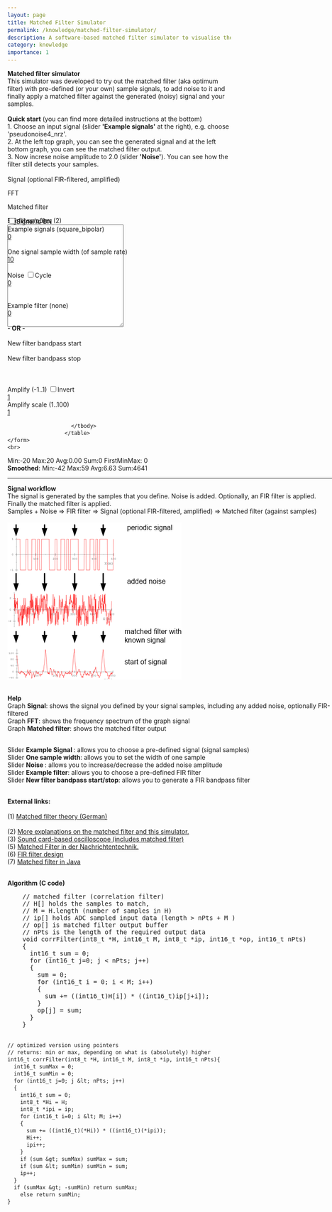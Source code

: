 ```yaml
---
layout: page
title: Matched Filter Simulator
permalink: /knowledge/matched-filter-simulator/
description: A software-based matched filter simulator to visualise the act of match filtering.
category: knowledge
importance: 1
---
```



<!-- saved from url=(0061)http://www.grauonline.de/alexwww/ardumower/filter/filter.html -->
<html><head><meta http-equiv="Content-Type" content="text/html; charset=UTF-8">
  <title>Matched filter simulator (software-based)</title>
  
  <meta name="keywords" content="DSP, Digital Signal Processing, Digital Filter Design, FIR Filter, Matched Filter, Optimum Filter, Optimalfilter">


  <script type="text/javascript" src="./js/Cango-3v33.js"></script>
  <script type="text/javascript" src="./js/firFilter-08.js"></script>
  <script type="text/javascript" src="./js/dspUtils-10.js"></script>
  <script type="text/javascript" src="./js/CangoAxes-0v20.js"></script>
  
  <link type="text/css" href="./js/jquery-ui-1.8.17.custom.css" rel="stylesheet">	
	<script type="text/javascript" src="./js/jquery-1.7.1.min.js"></script>
	<script type="text/javascript" src="./js/jquery-ui-1.8.17.custom.min.js"></script>

  <script type="text/javascript">
  
    var signals = [
      {key: "square_bipolar", value: [1,-1,]},
      {key: "square_unipolar", value: [1, 0]},
      {key: "square2", value: [1, 1, -1]},
      {key: "square3", value: [1,-1,1,-1,1,-1,1,-1,1,-1,1,-1,1,-1,1,-1,1,-1,1,-1,1,-1,1,-1,1,-1,1,-1,1,-1,1,-1,1,0,1,-1]},
      {key: "square4", value: [1,0,1,0,1,0,1,0,1,0,1,0,1,0,1,0,1,0,1,0,1,0,1,0,1,0,1,0,1,0,1,0,1,0,1,-1]},
      {key: "square5", value: [1,-1,1,-1,1,-1,1,-1,1,-1,1,-1,1,-1,1,-1,1,-1,1,-1,1,-1,1,-1,1,-1,1,-1,1,-1,1,-1,1,1,1,1,-1]},
      {key: "square6", value: [1,0,1,0,1,0,1,0,1,0,1,0,-1,0,-1,0,-1,0,-1,0,-1,0,-1,0,0]},
      {key: "twofreq", value:[1,-1,1,0]},
      {key: "pulse1", value:[1,-1,0]},
      {key: "pulse2", value:[1,-1,1,0,0,0,0,0,0,1,-1,1,0,0,0,0,0,0]},
      {key: "pulse3", value:[1,-1,0,0,0,0,0,0,0,0]},                
      {key: "pulse4", value:[1,-1,1,0,0,0,-1,0,0,1,-1,1,0,0,-1,0,0,0,0,0,0,0,0,0,0,0,0,0,0,0,0,0,0,0,0,0,0,0]},
      {key: "pulse5", value:[1,0,1,0,1,0,1,0,1,0,1,0,1,0,1,0,1,0,1,0,1,0,1,0,1,0,0,0,0,0,0,0,0,0,0,0,0,0,0,0,0,0,0,0,0,0,0,0,0,0,0,0,0,0,0,0]},
      {key: "pulse6", value:[0.5,0.3,0.2,0.1,-1]},
      {key: "pulse7", value:[0.2,-0.2,0.2,-0.2,0.2,-0.2,0.2,-0.2,0.2,-0.2,0.2,-0.2,1,-1]},
      {key: "chirp1", value:[1,1,1,1,-1,-1,-1,-1,1,1,1,-1,-1,-1,1,1,-1,-1,1,-1,0,0,0,0,0,0,0,0,0,0,0,0,0,0,0,0,0,0,0,0,0]},                                  
      {key: "chirp2", value:[1,1,1,1,1,-1,-1,-1,-1,-1,1,1,1,1,-1,-1,-1,-1,1,1,1,-1,-1,-1,1,1,-1,-1,1,-1,0,0,0,0,0,0,0,0,0,0,0,0,0,0,0,0,0,0,0,0,0]},
      {key: "chirp3", value:[1,1,1,1,1,1,1,1,-1,-1,-1,-1,-1,-1,-1,-1,1,1,1,1,1,1,1,-1,-1,-1,-1,-1,-1,-1,1,1,1,1,1,1,-1,-1,-1,-1,-1,-1,1,1,1,1,1,-1,-1,-1,-1,-1,1,1,1,1,-1,-1,-1,-1,1,1,1,-1,-1,-1,1,1,-1,-1,1,-1,0,0,0,0,0,0,0,0,0,0,0,0,0,0,0,0,0,0,0,0,0]},      
      {key: "chirp4", value:[1,-1,0,0,0,0,0,0,0,0,0,0,1,-1,0,0,0,0,0,0,0,0,0,1,-1,0,0,0,0,0,0,0,0,1,-1,0,0,0,0,0,0,0,1,-1,0,0,0,0,0,0,1,-1,0,0,0,0,0,1,-1,0,0,0,0,1,-1,0,0,0,1,-1,0,0,1,-1,0]},
      {key: "sinus", value:[0,0.5,0.5,1,1,1,1,1,0.5,0.5,0,-0.5,-0.5,-1,-1,-1,-1,-1,-0.5,-0.5]},    
      {key: "sinus2", value: [0.5,0.5,1,1,1,1,0.5,0.5,-0.5,-0.5,-1,-1,-1,-1,-0.5,-0.5,0.5,1,1,0.5,-0.5,-1,-1,-0.5]},
      {key: "sawtooth", value:[-1.0,-0.9,-0.8,-0.7,-0.6,-0.5,-0.4,-0.3,-0.2,-0.1,0,0.1,0.2,0.3,0.4,0.5,0.6,0.7,0.8,0.9,1.0]},      
      {key: "pseudonoise4_nrz", value:NRZcode(genPNSequence([1,0,1,1], [0,0,1,1]))},
      {key: "pseudonoise4_pw",  value: PWcode(genPNSequence([1,0,1,1], [0,0,1,1])) },
      {key: "pseudonoise4_diff",  value: diffCode(genPNSequence([1,0,1,1], [0,0,1,1])) },      
      {key: "pseudonoise4_pol",  value:Polcode(genPNSequence([1,0,1,1], [0,0,1,1]))},
      {key: "pseudonoise4_dbpsk",  value: DBPSK(genPNSequence([1,0,1,1], [0,0,1,1]))},      
      {key: "pseudonoise5_nrz", value:NRZcode(genPNSequence([1,0,1,0,1], [0,0,1,1,1]))},
      {key: "pseudonoise5_pw",  value:PWcode(genPNSequence([1,0,1,0,1], [0,0,1,1,1]))},
      {key: "pseudonoise5_diff",  value:diffCode(genPNSequence([1,0,1,0,1], [0,0,1,1,1]))},
      {key: "pseudonoise7_nrz", value:NRZcode(genPNSequence([1,1,0,0,0,0,1], [0,1,0,1,0,1,0]))},                        
      {key: "pseudonoise7_pw",  value:PWcode(genPNSequence([1,1,0,0,0,0,1], [0,1,0,1,0,1,0]))},
      {key: "barker4",  value: [+1, +1, -1, +1]},
      {key: "barker5",  value: [+1, +1, +1, -1, +1]},
      {key: "barker7",  value: [+1, +1, +1, -1, -1, +1, -1]},
      {key: "barker11", value: [+1, +1, +1, -1, -1, -1, +1, -1, -1, +1, -1]},
      {key: "barker11_pw", value: PWcode([+1, +1, +1, -1, -1, -1, +1, -1, -1, +1, -1]) },
      {key: "barker11_dbpsk", value: DBPSK([+1, +1, +1, -1, -1, -1, +1, -1, -1, +1, -1])  },      
      {key: "barker11_fsk", value: FSK([+1, +1, +1, -1, -1, -1, +1, -1, -1, +1, -1])  },
      {key: "barker13", value: [+1, +1, +1, +1, +1, -1, -1, +1, +1, -1, +1, -1, +1]},
      {key: "barker13_pw", value: PWcode([+1, +1, +1, +1, +1, -1, -1, +1, +1, -1, +1, -1, +1])},
      {key: "liam4", value: [1,1,1,-1,1,-1,-1,-1,1,1,1,-1,1,-1,-1,-1,0,0,0,0,0,0,0,0,0,0,0,0,0,0,0,0,0,0,0,0,0,0,0,0,0,0,0,0,0,0,0,0,0,0,0,0,0,0,0,0,0,0,0,0,0,0,0,0,0,0 ]},
      {key: "liam4_l298", value: [1,-1,0,0,0,0,0,0,0,0,0,0,0,0,0,0,0,0,0,0,0,0,0,0,0,0,0,0,0,0,0,0,0,0,0,0,0,0,0,0,0,0,0,0,0,0,0,0,0,0,0,0,0,0,0,0,-1,0,0,0,0,0,0,0,0,0,0,0,0,0,0,0,0,0,0,0,0,0,0,0,0,0,0,0,0,0,0,0,0,0,0,0,0,0,0,0,0,0,0,0,0,0,0,0,0,0,0,0,0,0,0,0 ]},
      {key: "liam5", value: [1,0,1,0,1,1,0,-1,-1,0]},                  
    ];
    var signalData = [];    
    var filteredSignalData = [];
    var matchedSignalData = [];
    var timer = 0;
    var noiseGain = 0;
    var noiseData = [];
    var amplify = 1.0;
    var amplifyScale = 1.0;
    var signalYMax = 1.0;
    var signalXMax = 500;
    var FFTbins = 512;    
    var signalEnable = 1;
    var sampleWidth = 10;
    var smoothAvg = 0;
    var smoothMax = 0;
    var smoothMin = 0;
    var smoothSum = 0;
            
    var filters = [      
      {key: "none", value: [1]},
      {key: "lowpass1", value: [0.5, 0.5]},
      {key: "highpass1", value:[0.5, -0.5]},
      {key: "lowpass2", value:[0.25, 0.5, 0.25]},
      {key: "highpass2", value:[0.25, -0.5, 0.25]},
      {key: "reject2", value:[0.5, 0, 0.5]},
      {key: "lowpass8", value:[0.04, 0.08, 0.12, 0.16, 0.2, 0.16, 0.12, 0.08, 0.04]},
      {key: "lowpass14", value:[0.000777, 0.004739, 0.014119, 0.030198, 0.051642, 0.074051, 0.091211, 0.097656, 0.091211, 0.074051, 0.051642, 0.030198, 0.014119, 0.004739, 0.000777]},      
    ];
    var filterCoeff = [];
    var Fa = 0;
    var Fb = 50;
    var sliderAmplify;             
    var sliderAmplifyScale;    
    

    if (addLoadEvent === undefined)
    {
      var addLoadEvent = function(func)
      {
      	var oldonload = window.onload;
      	if (typeof window.onload != 'function')
        {
          window.onload = func;
        }
      	else
        {
        	window.onload = function(){oldonload();	func();}
        }
      }
    }

    function resetStats(){      
      smoothAvg = 0;
      smoothMax = 0;
      smoothMin = 0;
      smoothSum = 0;
    }    

    
    function onSampleWidthChange(event, ui)
    {
      $(ui.handle).html(ui.value);
      sampleWidth = ui.value;
      onSignalListChange(event, ui);
    }    
    
    function onNoiseChange(event, ui)
    {              
      $(ui.handle).html(ui.value);
      noiseGain = ui.value;
      signalYMax = (1 + noiseGain);
      updateNoise();              
    }
    
    function onToggleCheck(event, ui)
    {      
      if (signalEnable == 1) {
        signalEnable = 0;        
        $("#lToggle").text("Signal is OFF");
      }  else {
        signalEnable = 1;
        $("#lToggle").text("Signal is ON");        
      }
      applyFilters();
      plotGraphs();
    }
    
    function onNoiseCheck(event, ui)
    {      
      if (timer == 0) {
        timer = window.setInterval(updateNoise, 100);
      } else {
        clearInterval(timer);
        timer = 0;        
      } 
    }
    
    function onInvertCheck(event, ui)
    {      
      sliderAmplify.slider('value', -amplify);
    }
    
    function plotGraphs(){
      plotSignal();
      plotMatchedFilter();
      plotFFT();
    }
    
    function updateNoise(){
      noiseData = [];
      for (i=0; i < 1024; i++){
        noiseData[i] = (Math.random() - 0.5)*noiseGain*2;
      }
      applyFilters();
      plotGraphs();      
    }
    
    function onFilterChange(event, ui)
    {
      $(ui.handle).html(ui.value);
      var no = ui.value; //toFixed(1);      
      var coeff = filters[no].value;
      var list = document.getElementById("filterList"); 
      list.value = coeff.join("\n");
      $("div.lFilter").text("Example filter (" + filters[no].key + ")");
      setFilter(coeff);      
    }
    
    
    function onSignalChange(event, ui)
    {
      $(ui.handle).html(ui.value);
      var no = ui.value; //toFixed(1);      
      var signal = signals[no].value;
      var list = document.getElementById("signalList"); 
      list.value = signal.join("\n");
      $("div.lSignal").text("Example signals (" + signals[no].key + ")");                  
      setSignal(signal);      
    }
        
    function setSignal(signal)
    {                               
      $("div.lSignalList").text("Signal samples ("+signal.length+")");
      signalData = [];        
      for(i=0; i< signal.length; i++)
      {
        //data.push(i, Math.sin(i)/i);                
        for (j=0; j < sampleWidth; j++){
          signalData.push(signal[i]);
        }      
      }
      signalXMax = Math.max(500, signalData.length*2);          
      applyFilters();
      plotGraphs();
    }
    
    function diffCode(seq){
      var res = [];
      var last = seq[seq.length-1];
      for (i=0; i < seq.length; i++){
        if (seq[i] == last) res.push(0)
          else {
            res.push(seq[i]-last);
            last = seq[i];             
          }        
      }
      return res;      
    }
    
    // first half: data, second half: !data 
    function machesterCode(seq){
      var res = [];
      for (i=0; i < seq.length; i++){
        res.push(seq[i]);
        res.push(1-seq[i]);
      }
      return res;    
    }
    
    // polarity codes
    // 1 =>  1,0 
    // 0 => -1,0 
    function Polcode(seq){
      var res = [];
      for (i=0; i < seq.length; i++){
        if (seq[i] > 0) {
          res.push(1);
          res.push(0);                                        
        } else {                              
          res.push(-1);
          res.push(0);
        } 
      }
      return res; 
    }
    
    // FSK modulation (frequency-shift keying)
    // http://en.wikipedia.org/wiki/Frequency-shift_keying
    function FSK(seq){
      var res = [];      
      for (i=0; i < seq.length; i++){
        if (seq[i] > 0) {
          res.push(1);
          res.push(-1);
        } else {
          res.push(1);
          res.push(1);
          res.push(-1);        
          res.push(-1);
        }  
      }
      return res;      
    }
    
    // DBPSK modulation (binary phase-shift keying)
    // https://en.wikipedia.org/wiki/Phase-shift_keying#Binary_phase-shift_keying_.28BPSK.29
    // 1 => phase change 180 degree
    // 0 => phase change 0 degree 
    function DBPSK(seq){
      var res = [];      
      var carrier = 1;
      for (i=0; i < seq.length; i++){
        if (seq[i] > 0) {
          // 180 degree phase change
          carrier *= -1;                              
        }  
        res.push(carrier*1.0);                                        
        res.push(carrier*-1.0);
        res.push(carrier*-1.0);        
        res.push(carrier*1.0);
      }
      return res;
    } 
    
    
    // pulse-width codes
    // 1 => pulse width 2
    // 0 => pulse width 1 
    function PWcode(seq){
      var res = [];
      var state = 1;
      for (i=0; i < seq.length; i++){
        if (seq[i] > 0) {
          res.push(state);
          res.push(state);
          /*res.push(1);
          res.push(1);
          res.push(-1);
          res.push(-1);*/
        } else {
          res.push(state);
          /*res.push(1);
          res.push(-1);*/          
        } 
        state *= -1;                       
      }
      return res;
    } 
    
    // non-return to zero codes
    // 1 =>  1
    // 0 => -1    
    function NRZcode(seq){
      var res = [];
      for (i=0; i < seq.length; i++){
        if (seq[i] > 0) res[i] = 1;
          else res[i] = -1;
      }
      return res;
    } 
    
    // pseudo-noise codes
    // http://www.ni.com/white-paper/4450/en/    
    // genPNSequence([polynomial c1..cM], [seed D1..DM])
    // genPNSequence([1,0,0,0,1,0,0,0,0], [0,0,0,0,0,1,0,1,0])
    function genPNSequence(c,seed){
      var M = c.length;                                     
      var register=seed;
      var output = [];
      var N = Math.pow(2, M); 
      for (n=0; n < N-1; n++){
        sum = 0;
        for (m=1; m <= M; m++){
          sum = sum ^ register[m] * c[m];  // modulo-2 adder
        }
        register.unshift(sum);
        output.push( register.pop() ); 
      } 
      //alert(output);      
      return output; 
    }
            
    function setFilter(coeff)
    {                        
      var s = "FIR filter (c0";
      if (coeff.length > 1) s += "..c" + (coeff.length-1);
      s += ")";
      $("div.lFilterList").text(s);
      filterCoeff = coeff;      
      applyFilters();                  
      plotGraphs();  
    }
    
    function applyFilters(){
      applyFilterCoeff();
      applyMatchedFilter();
    }

    function applyFilterCoeff(){
      var ip = [];
      filteredSignalData = [];
      var size = Math.max(FFTbins, 2 * signalXMax);
      for (i=0; i < size; i++){
        ip[i] = getSignal(i);
      }       
      convFilter(filterCoeff, ip, filteredSignalData, size, 1);
    } 
    
    function applyMatchedFilter(){
      var ip = [];
      matchedSignalData = [];
      for (i=0; i < signalXMax + signalData.length; i++){
        ip[i] = getFilteredSignal(i);
      }             
      corrFilter(signalData, ip, matchedSignalData, signalXMax, 1);
      var min =0;
      var max = 0;
      var avg = 0;
      var sum = 0;
      var firstMinMax = 0;
      var ascending = true;       
      for (i=0; i < signalXMax; i++){
        min = Math.min(min, matchedSignalData[i]); 
        max = Math.max(max, matchedSignalData[i]);
        sum += matchedSignalData[i];
        if ((ascending) && (i >= 1)){
          var vc = Math.abs(matchedSignalData[i]);
          var vcold = Math.abs(matchedSignalData[i-1]);                   
          if (vc >= vcold){
            firstMinMax = matchedSignalData[i];             
          }
          else ascending = false;
        }  
      }      
      avg = sum / signalXMax;
      
      smoothAvg = smoothAvg * 0.95 + avg * 0.05;
      smoothMin = smoothMin * 0.95 + min * 0.05;
      smoothMax = smoothMax * 0.95 + max * 0.05;
      smoothSum = smoothSum * 0.95 + sum * 0.05;    
                     
      $("#blkStat1").text("Min:" + Math.round(min) + "  Max:"+ Math.round(max) + "  Avg:" + avg.toFixed(2) + "  Sum:" + Math.round(sum) + "  FirstMinMax: " + Math.round(firstMinMax));
      $("#blkStat2").html("<b>Smoothed</b>: Min:" + Math.round(smoothMin) + "  Max:"+ Math.round(smoothMax) + "  Avg:" + smoothAvg.toFixed(2) + "  Sum:" + Math.round(smoothSum));
    }   
    
    function onAmplifyChange(event, ui){
      $(ui.handle).html(ui.value);
      amplify = parseFloat(ui.value);      
      applyFilters();
      plotGraphs();      
    }
    
    function onAmplifyScaleChange(event, ui){
      $(ui.handle).html(ui.value);
      amplifyScale = parseFloat(ui.value);      
      applyFilters();
      plotGraphs();      
    }
    
    function onSignalListChange(event, ui){
      var list = document.getElementById("signalList");
      var v = list.value.split(",").join("\n");
      var s = v.split("\n");
      var signal = [];
      for (i=0; i < s.length; i++) {
        signal[i] = parseFloat(s[i]);          
      }
      resetStats();       
      setSignal(signal);       
    }
    
    function onFilterListChange(event, ui){      
      var list = document.getElementById("filterList");
      var v = list.value;
      var s = v.split("\n");
      var coeff = [];
      for (i=0; i < s.length; i++) {
        coeff[i] = parseFloat(s[i]);          
      }       
      setFilter(coeff);       
    }
    
    function onFbChange(even, ui){
      $(ui.handle).html(ui.value);
      Fb = parseFloat(ui.value);
      setBandpassFilter();      
    }
    
    function onFaChange(even, ui){
      $(ui.handle).html(ui.value);
      Fa = parseFloat(ui.value);
      setBandpassFilter();      
    }
    
    function setBandpassFilter(){
      var Fs = 1000; //parseFloat(panel.fs.value),
      // number of coeffs in filter (symetric)
      var M = 37; //parseFloat(panel.nPts.value),    
      var Np = (M-1)/2;  // actual munber of coeffs in array
      var Att = 60; //parseFloat(panel.att.value),
      //stopBand = panel.fType[3].checked,
      var coeff = calcFilter(Fs, Fa, Fb, M, Att);
      var list = document.getElementById("filterList");
      list.value = coeff.join("\n");
      setFilter(coeff);      
    }
    
    
    function plotSignal(){
      var xmin = 0,
      xmax = signalXMax,
      ymin = -signalYMax - 0.1,
      ymax = signalYMax  + 0.1,      
      data = [],
      i;
            
      var g = new Cango('grph1'),
          data, grid;
      
      g.fillViewport("#fff");
      g.setViewport(12, 5, 80, 28);  // data area, units are % of canvas width      
      g.setWorldCoords(xmin, ymin, xmax-xmin, ymax-ymin);
      g.setPropertyDefault('strokeColor', 'gray');
      g.drawXYAxes(0, 0, xmin, xmax, ymin, ymax, "m", null, "X", "Y");
      // plot
      g.setPropertyDefault("strokeColor", "red");
      //data.push(0, 1);
      for(i=0; i<xmax; i++)
      {
        data.push(i, getFilteredSignal(i));
        //data.push(i, Math.sin(i)/i);                
        //data.push(i, signalData[i]);
        //data.push(i+0.9, signalData[i]);
      } 
      g.drawPath(data);
      //printf("val = %4.2f", 3.14159);
      // bring graphics screen to the front
      //graphics_on();            
    }
    
    function getSignal(idx){
      var i = idx % signalData.length;               
      var j = idx % noiseData.length;      
      return (signalData[i] * signalEnable + noiseData[j]);
    }
    
    function getFilteredSignal(idx){
      return Math.min(signalYMax, Math.max(-signalYMax, filteredSignalData[idx] * amplify * amplifyScale));
    }        
    
    function plotMatchedFilter(){
      var xmin = 0,
      xmax = signalXMax,                  
      data = [],
      i;
      var ymin = 0;
      var ymax = 0;
      for (i=0; i < signalXMax; i++){
        ymax = Math.max(ymax,  matchedSignalData[i] );
        ymin = Math.min(ymin,  matchedSignalData[i] ); 
      }       
      ymax = Math.max(ymax, 0.00001);                
            
      var g = new Cango('grph3'),
          data, grid;
      
      g.fillViewport("#fff");
      g.setViewport(12, 5, 80, 28);  // data area, units are % of canvas width      
      g.setWorldCoords(xmin, ymin, xmax-xmin, ymax-ymin);
      g.setPropertyDefault('strokeColor', 'gray');
      g.drawXYAxes(0, 0, xmin, xmax, ymin, ymax, "m", null, "X", "Y");
      // plot
      g.setPropertyDefault("strokeColor", "red");
      //data.push(0, 1);
      for(i=0; i<signalXMax; i++)
      {
        data.push(i, matchedSignalData[i]);
        //data.push(i, Math.sin(i)/i);                
        //data.push(i, signalData[i]);
        //data.push(i+0.9, signalData[i]);
      } 
      g.drawPath(data);
    }
    
    function plotFFT(){
    
      var ar = [];
      var ai = [];
      var bins = FFTbins;
      for (i=0; i < bins; i++)
      {        
        ar[i] = getFilteredSignal(i);
        ai[i] = 0;                
      }          
      fft(1, bins, ar, ai);
      var ymax = 0;
      for (i=0; i < bins/2; i++){
        ymax = Math.max(ymax,  Math.sqrt(ar[i]*ar[i] + ai[i]*ai[i]) ); 
      }
      
      ymax = Math.max(ymax, 0.00001);                
      var xmin = 0,
      xmax = bins/2,      
      ymin = 0,            
      data = [],
      i;
            
      var g = new Cango('grph2'),
          data, grid;
      
      g.fillViewport("#fff");
      g.setViewport(12, 5, 80, 28);  // data area, units are % of canvas width    
      g.setWorldCoords(xmin, ymin, xmax-xmin, ymax-ymin);
      g.setPropertyDefault('strokeColor', 'gray');
      g.drawXYAxes(0, 0, xmin, xmax, ymin, ymax, "m", null, "X", "Y");
      // plot
      g.setPropertyDefault("strokeColor", "red");
      //data.push(0, 1);
      for(i=1; i<bins/2-1;i++)
      {
        data.push(i, Math.sqrt(ar[i]*ar[i] + ai[i]*ai[i]) );        
        //data.push(i, ar[i]);
      } 
      g.drawPath(data);      
    }
     
        
  
    addLoadEvent( function(){  
      
      $( "#cNoise" ).button();            
      $("#cNoise").click(onNoiseCheck);
   
      $( "#cToggle" ).button();      
      $("#cToggle").click(onToggleCheck);
         
      $( "#cInvert" ).button();      
      $("#cInvert").click(onInvertCheck);
            
      var sliderSignal = $( "#sSignal" ).slider({
          range: false,
          min: 0,
	        max: signals.length-1,
	    	  value: 0,
    	    step:1,
        	slide:onSignalChange,
        	change:onSignalChange,
      });
      sliderSignal.slider('value', 0);       
      
      var sliderSampleWidth = $( "#sSampleWidth" ).slider({
          range: false,
          min: 1,
	        max: 100,
	    	  value: 0,
    	    step:1,
        	slide:onSampleWidthChange,
        	change:onSampleWidthChange,
      });
      sliderSampleWidth.slider('value', 10);       
      
      var sliderNoise = $( "#sNoise" ).slider({
          range: false,
          min: 0,
	        max: 10.0,
	    	  value: 0,
    	    step:0.1,
        	slide:onNoiseChange,
        	change:onNoiseChange,
      });
      sliderNoise.slider('value', 0);
      
      sliderAmplify = $( "#sAmplify" ).slider({
          range: false,
          min: -1,
	        max: 1,
	    	  value: 1,
    	    step:0.1,
        	slide:onAmplifyChange,
        	change:onAmplifyChange,
      });
      sliderAmplify.slider('value', 1);

      sliderAmplifyScale = $( "#sAmplifyScale" ).slider({
          range: false,
          min: 1,
	        max: 100.0,
	    	  value: 1,
    	    step:1,
        	slide:onAmplifyScaleChange,
        	change:onAmplifyScaleChange,
      });
      sliderAmplifyScale.slider('value', 1);      
      
      var sliderFilter = $( "#sFilter" ).slider({
          range: false,
          min: 0,
	        max: filters.length-1,
	    	  value: 0,
    	    step:1,
        	slide:onFilterChange,
        	change:onFilterChange,
      });
      sliderFilter.slider('value', 0);       
      
      
      sliderFa = $( "#sFa" ).slider({
          range: false,
          min: 0,
	        max: 500,
	    	  value: 0,
    	    step:1,
        	slide:onFaChange,
        	change:onFaChange,
      });
      //sliderFa.slider('value', 0);             
      
      sliderFb = $( "#sFb" ).slider({
          range: false,
          min: 0,
	        max: 500,
	    	  value: 0,
    	    step:1,
        	slide:onFbChange,
        	change:onFbChange,
      });
      //sliderFb.slider('value', 200);       
      
      
      $("#signalList").bind("keyup",onSignalListChange);
      $("#filterList").bind("keyup",onFilterListChange);
      
      //timer = window.setInterval(updateNoise, 100);      
      
            
    });
  </script>

<style data-emotion="css"></style></head>


<body data-new-gr-c-s-check-loaded="14.1031.0" data-gr-ext-installed="">  
   <b>Matched filter simulator </b> <br>
   This simulator was developed to try out the matched filter (aka optimum filter) with pre-defined (or your own) sample signals, to add noise to it and finally apply a matched filter against the generated (noisy) signal and your samples.<br><br>  
   <b>Quick start</b> (you can find more detailed instructions at the bottom)<br>
   1. Choose an input signal (slider <b>'Example signals'</b> at the right), e.g. choose 'pseudonoise4_nrz'.<br>
   2. At the left top graph, you can see the generated signal and at the left bottom graph, you can see the matched filter output. <br>
   3. Now increse noise amplitude to 2.0 (slider <b>'Noise'</b>). You can see how the filter still detects your samples.<br>       
   <br>
   Signal (optional FIR-filtered, amplified)
   
   <div class="scrnSignal">  
      <canvas id="grph1" width="550" height="190"></canvas>
   </div>
   
   FFT  
   <div class="scrnFFT">
      <canvas id="grph2" width="550" height="190"></canvas>
   </div>
         
   Matched filter  
   <div class="scrnMatch">
      <canvas id="grph3" width="550" height="190"></canvas>
   </div>   
   
      
  <div style="position: absolute; top: 180; left: 550;">
    <div class="blkTop" style="height:20em">
      <div class="lSignalList">Signal samples (2)</div>
      <textarea id="signalList" rows="15" cols="30"></textarea>
    </div>
  </div>
  
  <div style="position: absolute; top: 480; left: 550;">
    <div class="blkTop" style="height:20em">
      <div class="lfilterList">FIR filter (c0)</div>
      <textarea id="filterList" rows="15" cols="30"></textarea>
    </div>
  </div>
  
  
  <div style="position: absolute; top: 180; left: 850; width: 300">
    <form id="panelSA1" class="panel" action="http://www.grauonline.de/alexwww/ardumower/filter/filter.html#">
                        <input type="checkbox" id="cToggle" class="ui-helper-hidden-accessible"><label id="lToggle" for="cToggle" aria-pressed="false" class="ui-button ui-widget ui-state-default ui-corner-all ui-button-text-only" role="button" aria-disabled="false"><span class="ui-button-text">Signal is ON</span></label><div class="lSignal">Example signals (square_bipolar)</div><div id="sSignal" class="ui-slider ui-slider-horizontal ui-widget ui-widget-content ui-corner-all"><a class="ui-slider-handle ui-state-default ui-corner-all" href="http://www.grauonline.de/alexwww/ardumower/filter/filter.html#" style="left: 0%;">0</a></div><br>One signal sample width (of sample rate)                              
                            <div id="sSampleWidth" class="ui-slider ui-slider-horizontal ui-widget ui-widget-content ui-corner-all"><a class="ui-slider-handle ui-state-default ui-corner-all" href="http://www.grauonline.de/alexwww/ardumower/filter/filter.html#" style="left: 9.09091%;">10</a></div><br>Noise 
                            <input type="checkbox" id="cNoise" class="ui-helper-hidden-accessible"><label for="cNoise" aria-pressed="false" class="ui-button ui-widget ui-state-default ui-corner-all ui-button-text-only" role="button" aria-disabled="false"><span class="ui-button-text">Cycle</span></label><div id="sNoise" class="ui-slider ui-slider-horizontal ui-widget ui-widget-content ui-corner-all"><a class="ui-slider-handle ui-state-default ui-corner-all" href="http://www.grauonline.de/alexwww/ardumower/filter/filter.html#" style="left: 0%;">0</a></div><br><br><div class="lFilter">Example filter (none)</div><div id="sFilter" class="ui-slider ui-slider-horizontal ui-widget ui-widget-content ui-corner-all"><a class="ui-slider-handle ui-state-default ui-corner-all" href="http://www.grauonline.de/alexwww/ardumower/filter/filter.html#" style="left: 0%;">0</a></div><br><b> - OR - </b><br><br>New filter bandpass start 
                            <div id="sFa" class="ui-slider ui-slider-horizontal ui-widget ui-widget-content ui-corner-all"><a class="ui-slider-handle ui-state-default ui-corner-all" href="http://www.grauonline.de/alexwww/ardumower/filter/filter.html#" style="left: 0%;"></a></div><br>New filter bandpass stop 
                            <div id="sFb" class="ui-slider ui-slider-horizontal ui-widget ui-widget-content ui-corner-all"><a class="ui-slider-handle ui-state-default ui-corner-all" href="http://www.grauonline.de/alexwww/ardumower/filter/filter.html#" style="left: 0%;"></a></div><br><br><br>Amplify (-1..1)
                            <input type="checkbox" id="cInvert" class="ui-helper-hidden-accessible"><label for="cInvert" aria-pressed="false" class="ui-button ui-widget ui-state-default ui-corner-all ui-button-text-only" role="button" aria-disabled="false"><span class="ui-button-text">Invert</span></label><div id="sAmplify" class="ui-slider ui-slider-horizontal ui-widget ui-widget-content ui-corner-all"><a class="ui-slider-handle ui-state-default ui-corner-all" href="http://www.grauonline.de/alexwww/ardumower/filter/filter.html#" style="left: 100%;">1</a></div>
                            Amplify scale (1..100)
                            <div id="sAmplifyScale" class="ui-slider ui-slider-horizontal ui-widget ui-widget-content ui-corner-all"><a class="ui-slider-handle ui-state-default ui-corner-all" href="http://www.grauonline.de/alexwww/ardumower/filter/filter.html#" style="left: 0%;">1</a></div><table cellspacing="0" cellpadding="0">
                          <tbody valign="top">
                            
                            
                                                                                    
                                                                                                                                            
                            
                                                        
                                                                                                                
                            
                                                        

                            
                            
                            
                            
                            
                            
                            
                            
                            
                            
                            
                            
                            
                            
                            
                             
                            
                                                        
                            
                                                                                  
                        </tbody>
                      </table>
    </form>
    <br>     
   
        
  </div>
  
  <div id="blkStat1">Min:-20  Max:20  Avg:0.00  Sum:0  FirstMinMax: 0</div>
  <div id="blkStat2"><b>Smoothed</b>: Min:-42  Max:59  Avg:6.63  Sum:4641</div>
  
  <hr>
  <b>Signal workflow</b><br>  
  The signal is generated by the samples that you define. Noise is added. Optionally, an FIR filter is applied. Finally the matched filter is applied.<br>
  Samples + Noise  =&gt;  FIR filter  =&gt;  Signal (optional FIR-filtered, amplified)  =&gt;   Matched filter (against samples) <br>    
  <br>
  <img src="./js/matched_filter_principle.png">
  <br><br>  
  
  <b>Help</b><br>
  Graph <b>Signal</b>: shows the signal you defined by your signal samples, including any added noise, optionally FIR-filtered<br>
  Graph <b>FFT</b>: shows the frequency spectrum of the graph signal<br>
  Graph <b>Matched filter</b>: shows the matched filter output<br><br>
  
  Slider <b>Example Signal </b>: allows you to choose a pre-defined signal (signal samples)<br>
  Slider <b>One sample width</b>: allows you to set the width of one sample<br>
  Slider <b>Noise </b>: allows you to increase/decrease the added noise amplitude<br>
  Slider <b>Example filter</b>: allows you to choose a pre-defined FIR filter<br>
  Slider <b>New filter bandpass start/stop</b>: allows you to generate a FIR bandpass filter<br><br>
    
  <b>External links:</b><br>    
  (1) <a href="https://www.youtube.com/watch?v=NIer_kITelc">Matched filter theory (German)</a><br>  
  (2) <a href="https://grauonline.de/wordpress/?page_id=364">More explanations on the matched filter and this simulator.</a><br>
  (3) <a href="https://www.grauonline.de/alexwww/ardumower/oscilloscope/oscilloscope.html">Sound card-based oscilloscope (includes matched filter)</a><br>
  (5) <a href="https://www.radartutorial.eu/10.processing/Matched%20Filter.de.html">Matched Filter in der Nachrichtentechnik.</a><br>
  (6) <a href="https://www.arc.id.au/FilterDesign.html">FIR filter design</a><br>
  (7) <a href="https://www.developer.com/java/other/article.php/3487996/Convolution-and-Matched-Filtering-in-Java.htm">Matched filter in Java</a><br>  
  
  <br>
  <b>Algorithm (C code)</b><br>
  <pre>    // matched filter (correlation filter)    
    // H[] holds the samples to match, 
    // M = H.length (number of samples in H)
    // ip[] holds ADC sampled input data (length &gt; nPts + M )
    // op[] is matched filter output buffer
    // nPts is the length of the required output data 
    void corrFilter(int8_t *H, int16_t M, int8_t *ip, int16_t *op, int16_t nPts)
    {  
      int16_t sum = 0;
      for (int16_t j=0; j &lt; nPts; j++)
      {
        sum = 0;
        for (int16_t i = 0; i &lt; M; i++)
        {    
          sum += ((int16_t)H[i]) * ((int16_t)ip[j+i]);
        }
        op[j] = sum;      
      }
    }
    
    
    // optimized version using pointers
    // returns: min or max, depending on what is (absolutely) higher
    int16_t corrFilter(int8_t *H, int16_t M, int8_t *ip, int16_t nPts){  
      int16_t sumMax = 0;
      int16_t sumMin = 0;
      for (int16_t j=0; j &lt; nPts; j++)
      {
        int16_t sum = 0;      
        int8_t *Hi = H;
        int8_t *ipi = ip;      
        for (int16_t i=0; i &lt; M; i++)
        {        
          sum += ((int16_t)(*Hi)) * ((int16_t)(*ipi));
          Hi++;
          ipi++;
        }      
        if (sum &gt; sumMax) sumMax = sum;
        if (sum &lt; sumMin) sumMin = sum;
        ip++;
      }
      if (sumMax &gt; -sumMin) return sumMax;
        else return sumMin;  
    }    
  </pre>    
      
   
  <br>
  <br>
